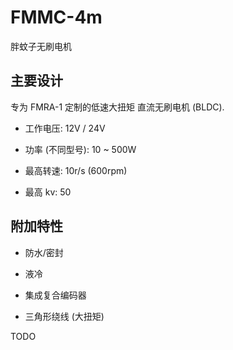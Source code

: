 # FMMC-4m
胖蚊子无刷电机


## 主要设计

专为 FMRA-1 定制的低速大扭矩 直流无刷电机 (BLDC).

+ 工作电压: 12V / 24V

+ 功率 (不同型号): 10 ~ 500W

+ 最高转速: 10r/s (600rpm)

+ 最高 kv: 50


## 附加特性

+ 防水/密封

+ 液冷

+ 集成复合编码器

+ 三角形绕线 (大扭矩)


TODO
